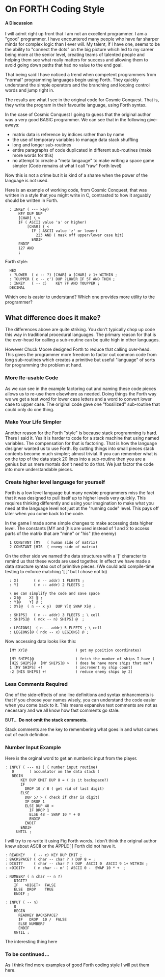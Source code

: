 # On FORTH Coding Style
#### A Discussion

I will admit right up front that I am not an excellent programmer. I am a "good"
programmer. I have encountered many people who have far sharper minds for
complex logic than I ever will. My talent, if I have one, seems to be the
ability to "connect the dots" on the big picture which led to my career being
more at the senior level, creating teams of talented people and helping them see
what really matters for success and allowing them to avoid going down paths that
had no value to the end goal.

That being said I have noticed a trend when competent programmers from "normal"
programming languages begin using Forth. They quickly understand the simple
operators and the branching and looping control words and jump right in.

The results are what I see in the original code for Cosmic Conquest.
That is, they write the program in their favourite language, using Forth syntax.

In the case of Cosmic Conquest I going to guess that the original author was a
very good BASIC programmer. We can see that in the following give-aways:

- matrix data is reference by indices rather than by name
- the use of temporary variables to manage data stack shuffling
- long and longer sub-routines
- entire paragraphs of code duplicated in different sub-routines (make more words for this)
- no attempt to create a "meta langauge" to make writing a space game simpler
  (Code remains at what I call "raw" Forth level)

Now this is not a crime but it is kind of a shame when the power of the language
is not used.

Here is an example of working code, from Cosmic Conquest, that was written in a style that you might write in C, contrasted to how it arguably should be written in Forth.

```
  : INKEY ( --- key)
      KEY DUP DUP
      [CHAR] \ >
      IF ( ASCII value 'a' or higher)
          [CHAR] { <
            IF ( ASCII value 'z' or lower)
              223 AND ( mask off upper/lower case bit)
            ENDIF
      ENDIF
      127 AND
      ;
```

Forth style:
```
  HEX
  : ?LOWER  ( c -- ?) [CHAR] a [CHAR] z 1+ WITHIN ;
  : TOUPPER ( c -- c') DUP ?LOWER IF 5F AND THEN ;
  : INKEY   ( -- c)    KEY 7F AND TOUPPER ;
  DECIMAL
```
Which one is easier to understand?
Which one provides more utility to the programmer?


## What difference does it make?
The differences above are quite striking. You don't typically chop up code this
way in traditional procedural languages. The primary reason for that is the
over-head for calling a sub-routine can be quite high in other languages.

However Chuck Moore designed Forth to reduce that calling over-head. This gives
the programmer more freedom to factor out common code from long sub-routines
which creates a primitive but useful "language" of sorts for programming
the problem at hand.

### More Re-usable Code
As we can see in the example factoring out and naming these code pieces allows
us to re-use them elsewhere as needed. Doing things the Forth way we we get a
test word for lower case letters and a word to convert lower case to upper case.
The original code gave one "fossilized" sub-routine that could only do one thing.

### Make Your Life Simpler
Another reason for the Forth "style" is because stack programming is hard. There
I said it.  Yes it is harder to code for a stack machine that using named
variables. The compensation for that is factoring. That is how the language
designer wanted us to use Forth.  By cutting things into small pieces
stack contents become much simpler; almost trivial. If you can remember what is
on the top of the data stack 20 lines into a sub-routine then you are a genius
but us mere mortals don't need to do that. We just factor the code into more
understandable pieces.

### Create higher level language for yourself
Forth is a low level language but many newbie programmers miss the fact that
it was designed to pull itself up to higher levels very quickly.  This requires
thinking differently and using your imagination to make what you need at the language
level not just at the "running code" level. This pays off later when you come back to the code.

In the game I made some simple changes to make accessing data higher level.
The constants [MY   and  [his are used instead of 1 and 2 to access
parts of the matrix that are "mine"  or "his" (the enemy)
```
  1 CONSTANT [MY   ( human side of matrix)
  2 CONSTANT [HIS  ( enemy side of matrix)
```
On the other side we named the data structures with a ']' character to
remind us that these words are used together. In effect we have made a data
structure syntax out of primitive pieces.
(We could add compile-time testing to enforce matching '[ ]' but I chose not to)

```
  : X]       ( n -- addr) 1 FLEETS ;
  : Y]       ( n -- addr) 2 FLEETS ;

  \ We can simplify the code and save space
  : X]@    X] @ ;
  : Y]@    Y] @ ;
  : XY]@  ( n -- x y)  DUP Y]@ SWAP X]@ ;

  : SHIPS]   ( n -- addr) 3 FLEETS ; \ cell
  : SHIPS]@  ( ndx -- n) SHIPS] @  ;

  : LEGIONS]  ( n -- addr) 5 FLEETS ; \ cell
  : LEGIONS]@ ( ndx -- x) LEGIONS] @ ;
```
Now accessing data looks like this:
```
  [MY XY]@                      ( get my position coordinates)

  [MY SHIPS]@                   ( fetch the number of ships I have )
  [HIS SHIPS]@  [MY SHIPS]@ >   ( does he have more ships that me?)
  1 [MY SHIPS] +!               ( increment my ship count)
  -2 [HIS SHIPS] +!             ( reduce enemy ships by 2)
```

### Less Comments Required
One of the side-effects of one line definitions and syntax enhancments is that
if you choose your names wisely, you can understand the code easier when you come back to it.
This means expansive text comments are not as necessary and we all know how fast comments go stale.

BUT... **Do not omit the stack comments.**

Stack comments are the key to remembering what goes in and what comes out of each definition.

### Number Input Example
Here is the orginal word to get an numberic input from the player.
```
: INPUT ( --- n1 ) ( number input routine)
   0       ( accumlator on the data stack )
   BEGIN
       KEY DUP EMIT DUP 8 = ( is it backspace?)
       IF
         DROP 10 / 0 ( get rid of last digit)
       ELSE
         DUP 57 > ( check if char is digit)
         IF DROP 1
         ELSE DUP 48 <
           IF DROP 1
           ELSE 48 - SWAP 10 * + 0
           ENDIF
         ENDIF
       ENDIF
     UNTIL ;
```

I will try to re-write it using Fig Forth words.
I don't think the original author knew about ASCII or the APPLE ][ Forth did not have it.

```
: READKEY    ( -- c) KEY DUP EMIT ;
: BACKSPACE? ( char -- char ? ) DUP 8 = ;
: DIGIT?     ( char -- char ? ) DUP  ASCII 0  ASCII 9 1+ WITHIN ;
: >DIGIT+    ( n char -- n' ) ASCII 0 -  SWAP 10 * +  ;

: NUMBER? ( n char -- n ?)
    DIGIT?
    IF   >DIGIT+  FALSE
    ELSE  DROP    TRUE
    ENDIF ;

: INPUT ( -- n)
    0
    BEGIN
      READKEY BACKSPACE?
      IF   DROP  10 /  FALSE
      ELSE NUMBER?
      ENDIF
    UNTIL ;
```
The interesting thing here





### To be continued...
As I think find more examples of good Forth coding style I will put them here.

